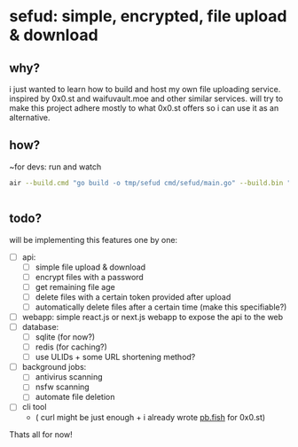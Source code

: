 # sefud: simple, encrypted, file upload & download

## why?

i just wanted to learn how to build and host my own file uploading service.
inspired by 0x0.st and waifuvault.moe and other similar services.
will try to make this project adhere mostly to what 0x0.st offers
so i can use it as an alternative.

## how?

~for devs: run and watch

```sh
air --build.cmd "go build -o tmp/sefud cmd/sefud/main.go" --build.bin "tmp/sefud"
```

```

```

## todo?

will be implementing this features one by one:

- [ ] api:
  - [ ] simple file upload & download
  - [ ] encrypt files with a password
  - [ ] get remaining file age
  - [ ] delete files with a certain token provided after upload
  - [ ] automatically delete files after a certain time (make this specifiable?)
- [ ] webapp: simple react.js or next.js webapp to expose the api to the web
- [ ] database:
  - [ ] sqlite (for now?)
  - [ ] redis (for caching?)
  - [ ] use ULIDs + some URL shortening method?
- [ ] background jobs:
  - [ ] antivirus scanning
  - [ ] nsfw scanning
  - [ ] automate file deletion
- [ ] cli tool
  - ( curl might be just enough + i already wrote [pb.fish](https://github.com/Sardonyx001/pb.fish) for 0x0.st)

Thats all for now!
